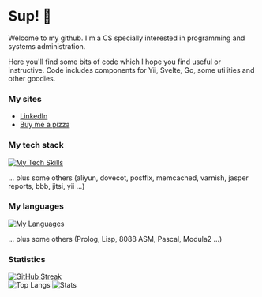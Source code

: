 # Sup! 🤖

Welcome to my github. I'm a CS specially interested in programming and systems administration.

Here you'll find some bits of code which I hope you find useful or instructive. Code includes components for Yii, Svelte, Go, some utilities and other goodies.

### My sites

- [LinkedIn](https://www.linkedin.com/in/rggonzalez/)
- [Buy me a pizza](https://www.buymeacoffee.com/rggonzalez)

### My tech stack

[![My Tech Skills](https://skillicons.dev/icons?i=ableton,ansible,aws,azure,bootstrap,cmake,docker,dotnet,github,jquery,linux,mongodb,mysql,nginx,nodejs,postgres,redis,redhat,regex,sqlite,svelte,ubuntu,vscode)](https://skillicons.dev)

... plus some others (aliyun, dovecot, postfix, memcached, varnish, jasper reports, bbb, jitsi, yii ...)

### My languages

[![My Languages](https://skillicons.dev/icons?i=js,html,css,c,cpp,py,perl,go,php,bash,cs,css,html,r)](https://skillicons.dev)

... plus some others (Prolog, Lisp, 8088 ASM, Pascal, Modula2 ...)

### Statistics

[![GitHub Streak](https://streak-stats.demolab.com/?user=rgglez)](https://git.io/streak-stats)  
![Top Langs](https://github-readme-stats.vercel.app/api/top-langs/?username=rgglez&layout=pie)
![Stats](https://github-readme-stats.vercel.app/api?username=rgglez&hide=contribs,prs&theme=dark)
